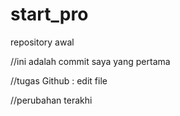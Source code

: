 # start_pro
repository awal

//ini adalah commit saya yang pertama

//tugas Github : edit file


//perubahan terakhi
